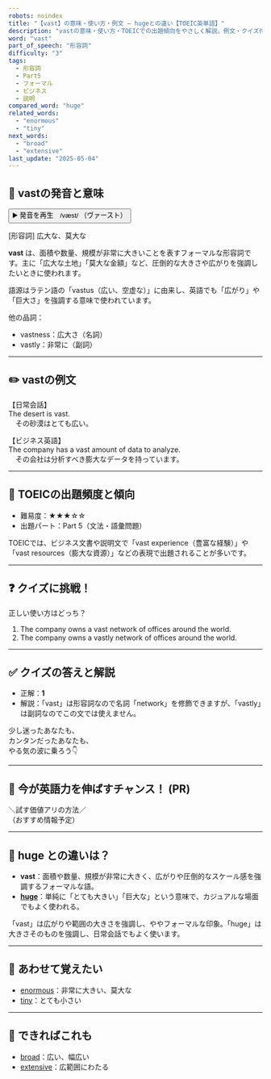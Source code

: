 ```yaml
---
robots: noindex
title: "【vast】の意味・使い方・例文 ― hugeとの違い【TOEIC英単語】"
description: "vastの意味・使い方・TOEICでの出題傾向をやさしく解説。例文・クイズ付きでhugeとの違いもわかりやすく学べます。"
word: "vast"
part_of_speech: "形容詞"
difficulty: "3"
tags:
  - 形容詞
  - Part5
  - フォーマル
  - ビジネス
  - 説明
compared_word: "huge"
related_words:
  - "enormous"
  - "tiny"
next_words:
  - "broad"
  - "extensive"
last_update: "2025-05-04"
---
```


## 🔰 vastの発音と意味

<button class="play-audio" onclick="playTTS('vast')">
  <span class="play-audio-main">
    ▶️ 発音を再生　/væst/
  </span>
  <span class="play-audio-sub">
    （ヴァースト）
  </span>
</button>

[形容詞] 広大な、莫大な

**vast** は、面積や数量、規模が非常に大きいことを表すフォーマルな形容詞です。主に「広大な土地」「莫大な金額」など、圧倒的な大きさや広がりを強調したいときに使われます。

語源はラテン語の「vastus（広い、空虚な）」に由来し、英語でも「広がり」や「巨大さ」を強調する意味で使われています。

他の品詞：  
- vastness：広大さ（名詞）
- vastly：非常に（副詞）

---

## ✏️ vastの例文

【日常会話】  
The desert is vast.  
　その砂漠はとても広い。

【ビジネス英語】  
The company has a vast amount of data to analyze.  
　その会社は分析すべき膨大なデータを持っています。

---

## 🎯 TOEICの出題頻度と傾向

- 難易度：★★★☆☆
- 出題パート：Part 5（文法・語彙問題）

TOEICでは、ビジネス文書や説明文で「vast experience（豊富な経験）」や「vast resources（膨大な資源）」などの表現で出題されることが多いです。

---

## ❓ クイズに挑戦！

正しい使い方はどっち？

1. The company owns a vast network of offices around the world.  
2. The company owns a vastly network of offices around the world.

---

## ✅ クイズの答えと解説

- 正解：**1**
- 解説：「vast」は形容詞なので名詞「network」を修飾できますが、「vastly」は副詞なのでこの文では使えません。

少し迷ったあなたも、  
カンタンだったあなたも、  
やる気の波に乗ろう👇️

---

## 🚀 今が英語力を伸ばすチャンス！ (PR)

<div class="info-center">
＼試す価値アリの方法／<br>  
（おすすめ情報予定）
</div>

---

## 🤔  huge との違いは？

- **vast**：面積や数量、規模が非常に大きく、広がりや圧倒的なスケール感を強調するフォーマルな語。
- **[huge](/word/huge/)**：単純に「とても大きい」「巨大な」という意味で、カジュアルな場面でもよく使われる。

「vast」は広がりや範囲の大きさを強調し、ややフォーマルな印象。「huge」は大きさそのものを強調し、日常会話でもよく使います。

---

## 🧩 あわせて覚えたい

- [enormous](/word/enormous/)：非常に大きい、莫大な
- [tiny](/word/tiny/)：とても小さい

---

## 📖 できればこれも

- [broad](/word/broad/)：広い、幅広い
- [extensive](/word/extensive/)：広範囲にわたる

<!-- cvid: aid37_bid19 -->
